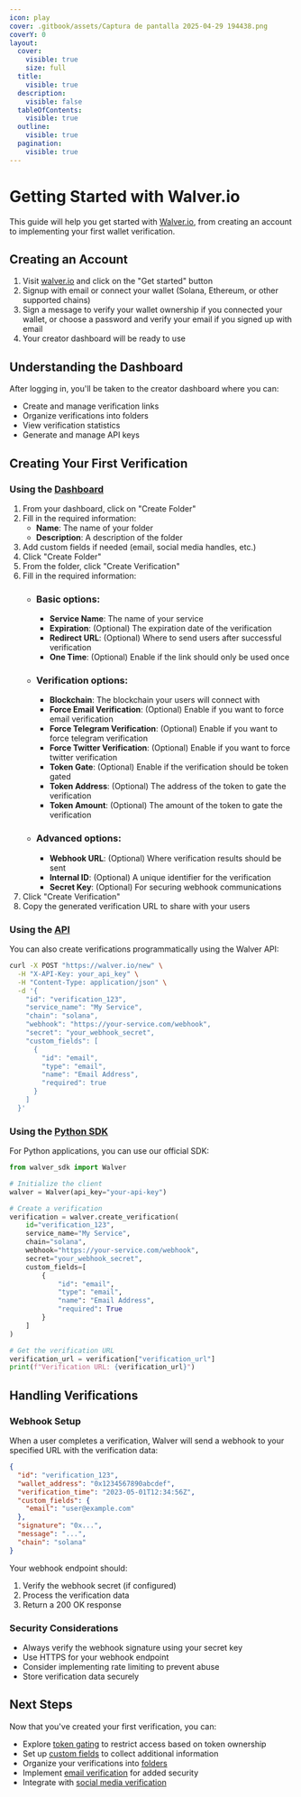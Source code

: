 ```yaml
---
icon: play
cover: .gitbook/assets/Captura de pantalla 2025-04-29 194438.png
coverY: 0
layout:
  cover:
    visible: true
    size: full
  title:
    visible: true
  description:
    visible: false
  tableOfContents:
    visible: true
  outline:
    visible: true
  pagination:
    visible: true
---
```


# Getting Started with Walver.io

This guide will help you get started with [Walver.io](https://walver.io), from creating an account to implementing your first wallet verification.

## Creating an Account

1. Visit [walver.io](https://walver.io) and click on the "Get started" button
2. Signup with email or connect your wallet (Solana, Ethereum, or other supported chains)
3. Sign a message to verify your wallet ownership if you connected your wallet, or choose a password and verify your email if you signed up with email
4. Your creator dashboard will be ready to use

## Understanding the Dashboard

After logging in, you'll be taken to the creator dashboard where you can:

* Create and manage verification links
* Organize verifications into folders
* View verification statistics
* Generate and manage API keys

## Creating Your First Verification

### Using the [Dashboard](https://walver.io/creator/dashboard)

1. From your dashboard, click on "Create Folder"
2. Fill in the required information:
   * **Name**: The name of your folder
   * **Description**: A description of the folder
3. Add custom fields if needed (email, social media handles, etc.)
4. Click "Create Folder"
5. From the folder, click "Create Verification"
6. Fill in the required information:
   * ### Basic options:
     * **Service Name**: The name of your service
     * **Expiration**: (Optional) The expiration date of the verification
     * **Redirect URL**: (Optional) Where to send users after successful verification
     * **One Time**: (Optional) Enable if the link should only be used once
   * ### Verification options:
     * **Blockchain**: The blockchain your users will connect with
     * **Force Email Verification**: (Optional) Enable if you want to force email verification
     * **Force Telegram Verification**: (Optional) Enable if you want to force telegram verification
     * **Force Twitter Verification**: (Optional) Enable if you want to force twitter verification
     * **Token Gate**: (Optional) Enable if the verification should be token gated
     * **Token Address**: (Optional) The address of the token to gate the verification
     * **Token Amount**: (Optional) The amount of the token to gate the verification
   * ### Advanced options:
     * **Webhook URL**: (Optional) Where verification results should be sent
     * **Internal ID**: (Optional) A unique identifier for the verification
     * **Secret Key**: (Optional) For securing webhook communications
7. Click "Create Verification"
8. Copy the generated verification URL to share with your users

### Using the [API](https://walver.io/api/docs)

You can also create verifications programmatically using the Walver API:

```bash
curl -X POST "https://walver.io/new" \
  -H "X-API-Key: your_api_key" \
  -H "Content-Type: application/json" \
  -d '{
    "id": "verification_123",
    "service_name": "My Service",
    "chain": "solana",
    "webhook": "https://your-service.com/webhook",
    "secret": "your_webhook_secret",
    "custom_fields": [
      {
        "id": "email",
        "type": "email",
        "name": "Email Address",
        "required": true
      }
    ]
  }'
```

### Using the [Python SDK](https://github.com/Walver-io/walver-sdk/)

For Python applications, you can use our official SDK:

```python
from walver_sdk import Walver

# Initialize the client
walver = Walver(api_key="your-api-key")

# Create a verification
verification = walver.create_verification(
    id="verification_123",
    service_name="My Service",
    chain="solana",
    webhook="https://your-service.com/webhook",
    secret="your_webhook_secret",
    custom_fields=[
        {
            "id": "email",
            "type": "email",
            "name": "Email Address",
            "required": True
        }
    ]
)

# Get the verification URL
verification_url = verification["verification_url"]
print(f"Verification URL: {verification_url}")
```

## Handling Verifications

### Webhook Setup

When a user completes a verification, Walver will send a webhook to your specified URL with the verification data:

```json
{
  "id": "verification_123",
  "wallet_address": "0x1234567890abcdef",
  "verification_time": "2023-05-01T12:34:56Z",
  "custom_fields": {
    "email": "user@example.com"
  },
  "signature": "0x...",
  "message": "...",
  "chain": "solana"
}
```

Your webhook endpoint should:

1. Verify the webhook secret (if configured)
2. Process the verification data
3. Return a 200 OK response

### Security Considerations

* Always verify the webhook signature using your secret key
* Use HTTPS for your webhook endpoint
* Consider implementing rate limiting to prevent abuse
* Store verification data securely

## Next Steps

Now that you've created your first verification, you can:

* Explore [token gating](token-gating.md) to restrict access based on token ownership
* Set up [custom fields](verification-process.md#custom-fields) to collect additional information
* Organize your verifications into [folders](creator-dashboard.md#organizing-with-folders)
* Implement [email verification](verification-process.md#email-verification) for added security
* Integrate with [social media verification](verification-process.md#identity-enhanced-verification)

